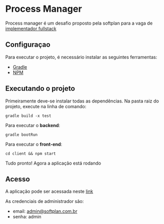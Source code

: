 Process Manager
======================
Process manager é um desafio proposto pela softplan para a vaga de [implementador fullstack](https://github.com/provas-softplan/implementador-fullstack)

Configuraçao
---------------------

Para executar o projeto, é necessário instalar as seguintes ferramentas:

* [Gradle](https://gradle.org/)
* [NPM](https://www.npmjs.com/)

Executando o projeto
---------------------

Primeiramente deve-se instalar todas as dependências. Na pasta raiz do projeto, execute na linha de comando:

`gradle build -x test`

Para executar o **backend**:

`gradle bootRun`

Para executar o **front-end**:

`cd client && npm start`

Tudo pronto! Agora a aplicação está rodando

Acesso
------------
A aplicação pode ser acessada neste [link](http://localhost:3000)

As credenciais de administrador são:

* email: admin@softplan.com.br 
* senha: admin

